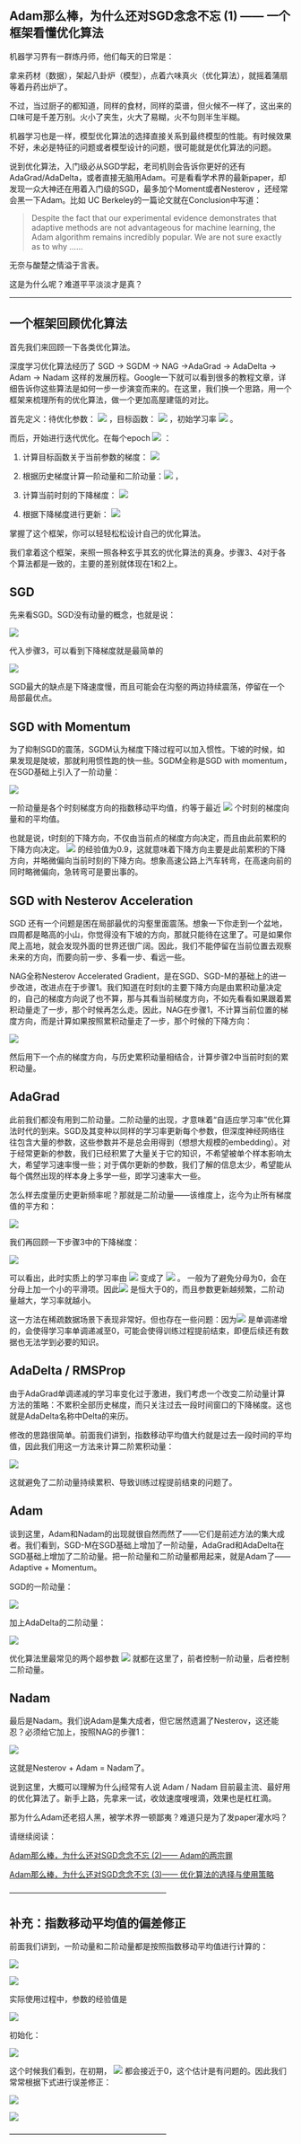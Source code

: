 **Adam那么棒，为什么还对SGD念念不忘 (1) —— 一个框架看懂优化算法**
------------------------------------------

机器学习界有一群炼丹师，他们每天的日常是：

拿来药材（数据），架起八卦炉（模型），点着六味真火（优化算法），就摇着蒲扇等着丹药出炉了。

不过，当过厨子的都知道，同样的食材，同样的菜谱，但火候不一样了，这出来的口味可是千差万别。火小了夹生，火大了易糊，火不匀则半生半糊。

机器学习也是一样，模型优化算法的选择直接关系到最终模型的性能。有时候效果不好，未必是特征的问题或者模型设计的问题，很可能就是优化算法的问题。

说到优化算法，入门级必从SGD学起，老司机则会告诉你更好的还有AdaGrad/AdaDelta，或者直接无脑用Adam。可是看看学术界的最新paper，却发现一众大神还在用着入门级的SGD，最多加个Moment或者Nesterov ，还经常会黑一下Adam。比如 UC Berkeley的一篇论文就在Conclusion中写道：

> Despite the fact that our experimental evidence demonstrates that adaptive methods are not advantageous for machine learning, the Adam algorithm remains incredibly popular. We are not sure exactly as to why ……

无奈与酸楚之情溢于言表。

这是为什么呢？难道平平淡淡才是真？

* * *

一个框架回顾优化算法
----------

首先我们来回顾一下各类优化算法。

深度学习优化算法经历了 SGD -> SGDM -> NAG ->AdaGrad -> AdaDelta -> Adam -> Nadam 这样的发展历程。Google一下就可以看到很多的教程文章，详细告诉你这些算法是如何一步一步演变而来的。在这里，我们换一个思路，用一个框架来梳理所有的优化算法，做一个更加高屋建瓴的对比。

首先定义：待优化参数： ![](https://www.zhihu.com/equation?tex=w)
 ，目标函数： ![](https://www.zhihu.com/equation?tex=f%28w%29)
 ，初始学习率 ![](https://www.zhihu.com/equation?tex=%5Calpha)
。

而后，开始进行迭代优化。在每个epoch ![](https://www.zhihu.com/equation?tex=t)
 ：

1.  计算目标函数关于当前参数的梯度： ![](https://www.zhihu.com/equation?tex=g_t%3D%5Cnabla+f%28w_t%29)
    
2.  根据历史梯度计算一阶动量和二阶动量：![](https://www.zhihu.com/equation?tex=m_t+%3D+%5Cphi%28g_1%2C+g_2%2C+%5Ccdots%2C+g_t%29%3B+V_t+%3D+%5Cpsi%28g_1%2C+g_2%2C+%5Ccdots%2C+g_t%29)
    ，
3.  计算当前时刻的下降梯度： ![](https://www.zhihu.com/equation?tex=%5Ceta_t+%3D+%5Calpha+%5Ccdot+m_t+%2F+%5Csqrt%7BV_t%7D)
    
4.  根据下降梯度进行更新： ![](https://www.zhihu.com/equation?tex=w_%7Bt%2B1%7D+%3D+w_t+-+%5Ceta_t)
    

掌握了这个框架，你可以轻轻松松设计自己的优化算法。

我们拿着这个框架，来照一照各种玄乎其玄的优化算法的真身。步骤3、4对于各个算法都是一致的，主要的差别就体现在1和2上。

SGD
---

先来看SGD。SGD没有动量的概念，也就是说：

![](https://www.zhihu.com/equation?tex=m_t+%3D+g_t%3B+V_t+%3D+I%5E2)

代入步骤3，可以看到下降梯度就是最简单的

![](https://www.zhihu.com/equation?tex=%5Ceta_t+%3D+%5Calpha+%5Ccdot+g_t+)

SGD最大的缺点是下降速度慢，而且可能会在沟壑的两边持续震荡，停留在一个局部最优点。

SGD with Momentum
-----------------

为了抑制SGD的震荡，SGDM认为梯度下降过程可以加入惯性。下坡的时候，如果发现是陡坡，那就利用惯性跑的快一些。SGDM全称是SGD with momentum，在SGD基础上引入了一阶动量：

![](https://www.zhihu.com/equation?tex=m_t+%3D+%5Cbeta_1+%5Ccdot+m_%7Bt-1%7D+%2B+%281-%5Cbeta_1%29%5Ccdot+g_t)

一阶动量是各个时刻梯度方向的指数移动平均值，约等于最近 ![](https://www.zhihu.com/equation?tex=1%2F%281-%5Cbeta_1%29)
 个时刻的梯度向量和的平均值。

也就是说，t时刻的下降方向，不仅由当前点的梯度方向决定，而且由此前累积的下降方向决定。 ![](https://www.zhihu.com/equation?tex=%5Cbeta_1)
 的经验值为0.9，这就意味着下降方向主要是此前累积的下降方向，并略微偏向当前时刻的下降方向。想象高速公路上汽车转弯，在高速向前的同时略微偏向，急转弯可是要出事的。

SGD with Nesterov Acceleration
------------------------------

SGD 还有一个问题是困在局部最优的沟壑里面震荡。想象一下你走到一个盆地，四周都是略高的小山，你觉得没有下坡的方向，那就只能待在这里了。可是如果你爬上高地，就会发现外面的世界还很广阔。因此，我们不能停留在当前位置去观察未来的方向，而要向前一步、多看一步、看远一些。

NAG全称Nesterov Accelerated Gradient，是在SGD、SGD-M的基础上的进一步改进，改进点在于步骤1。我们知道在时刻t的主要下降方向是由累积动量决定的，自己的梯度方向说了也不算，那与其看当前梯度方向，不如先看看如果跟着累积动量走了一步，那个时候再怎么走。因此，NAG在步骤1，不计算当前位置的梯度方向，而是计算如果按照累积动量走了一步，那个时候的下降方向：

![](https://www.zhihu.com/equation?tex=g_t%3D%5Cnabla+f%28w_t-%5Calpha+%5Ccdot+m_%7Bt-1%7D+%2F+%5Csqrt%7BV_%7Bt-1%7D%7D%29)

然后用下一个点的梯度方向，与历史累积动量相结合，计算步骤2中当前时刻的累积动量。

AdaGrad
-------

此前我们都没有用到二阶动量。二阶动量的出现，才意味着“自适应学习率”优化算法时代的到来。SGD及其变种以同样的学习率更新每个参数，但深度神经网络往往包含大量的参数，这些参数并不是总会用得到（想想大规模的embedding）。对于经常更新的参数，我们已经积累了大量关于它的知识，不希望被单个样本影响太大，希望学习速率慢一些；对于偶尔更新的参数，我们了解的信息太少，希望能从每个偶然出现的样本身上多学一些，即学习速率大一些。

怎么样去度量历史更新频率呢？那就是二阶动量——该维度上，迄今为止所有梯度值的平方和：

![](https://www.zhihu.com/equation?tex=V_t+%3D+%5Csum_%7B%5Ctau%3D1%7D%5E%7Bt%7D+g_%5Ctau%5E2)

我们再回顾一下步骤3中的下降梯度：

![](https://www.zhihu.com/equation?tex=%5Ceta_t+%3D+%5Calpha+%5Ccdot+m_t+%2F+%5Csqrt%7BV_t%7D)

可以看出，此时实质上的学习率由 ![](https://www.zhihu.com/equation?tex=+%5Calpha)
 变成了 ![](https://www.zhihu.com/equation?tex=+%5Calpha+%2F+%5Csqrt%7BV_t%7D)
 。 一般为了避免分母为0，会在分母上加一个小的平滑项。因此![](https://www.zhihu.com/equation?tex=%5Csqrt%7BV_t%7D)
 是恒大于0的，而且参数更新越频繁，二阶动量越大，学习率就越小。

这一方法在稀疏数据场景下表现非常好。但也存在一些问题：因为![](https://www.zhihu.com/equation?tex=%5Csqrt%7BV_t%7D)
 是单调递增的，会使得学习率单调递减至0，可能会使得训练过程提前结束，即便后续还有数据也无法学到必要的知识。

AdaDelta / RMSProp
------------------

由于AdaGrad单调递减的学习率变化过于激进，我们考虑一个改变二阶动量计算方法的策略：不累积全部历史梯度，而只关注过去一段时间窗口的下降梯度。这也就是AdaDelta名称中Delta的来历。

修改的思路很简单。前面我们讲到，指数移动平均值大约就是过去一段时间的平均值，因此我们用这一方法来计算二阶累积动量：

![](https://www.zhihu.com/equation?tex=V_t+%3D+%5Cbeta_2+%2A+V_%7Bt-1%7D+%2B+%281-%5Cbeta_2%29+g_t%5E2)

这就避免了二阶动量持续累积、导致训练过程提前结束的问题了。

Adam
----

谈到这里，Adam和Nadam的出现就很自然而然了——它们是前述方法的集大成者。我们看到，SGD-M在SGD基础上增加了一阶动量，AdaGrad和AdaDelta在SGD基础上增加了二阶动量。把一阶动量和二阶动量都用起来，就是Adam了——Adaptive + Momentum。

SGD的一阶动量：

![](https://www.zhihu.com/equation?tex=m_t+%3D+%5Cbeta_1+%5Ccdot+m_%7Bt-1%7D+%2B+%281-%5Cbeta_1%29%5Ccdot+g_t)

加上AdaDelta的二阶动量：

![](https://www.zhihu.com/equation?tex=V_t+%3D+%5Cbeta_2+%2A+V_%7Bt-1%7D+%2B+%281-%5Cbeta_2%29+g_t%5E2)

优化算法里最常见的两个超参数 ![](https://www.zhihu.com/equation?tex=+%5Cbeta_1%2C+%5Cbeta_2)
 就都在这里了，前者控制一阶动量，后者控制二阶动量。

Nadam
-----

最后是Nadam。我们说Adam是集大成者，但它居然遗漏了Nesterov，这还能忍？必须给它加上，按照NAG的步骤1：

![](https://www.zhihu.com/equation?tex=g_t%3D%5Cnabla+f%28w_t-%5Calpha+%5Ccdot+m_%7Bt-1%7D+%2F+%5Csqrt%7BV_t%7D%29)

这就是Nesterov + Adam = Nadam了。

说到这里，大概可以理解为什么j经常有人说 Adam / Nadam 目前最主流、最好用的优化算法了。新手上路，先拿来一试，收敛速度嗖嗖滴，效果也是杠杠滴。

那为什么Adam还老招人黑，被学术界一顿鄙夷？难道只是为了发paper灌水吗？

请继续阅读：

[Adam那么棒，为什么还对SGD念念不忘 (2)—— Adam的两宗罪](https://zhuanlan.zhihu.com/p/32262540)

[Adam那么棒，为什么还对SGD念念不忘 (3)—— 优化算法的选择与使用策略](https://zhuanlan.zhihu.com/p/32338983)

————————————————————

补充：指数移动平均值的偏差修正
---------------

前面我们讲到，一阶动量和二阶动量都是按照指数移动平均值进行计算的：

![](https://www.zhihu.com/equation?tex=m_t+%3D+%5Cbeta_1+%5Ccdot+m_%7Bt-1%7D+%2B+%281-%5Cbeta_1%29%5Ccdot+g_t)

![](https://www.zhihu.com/equation?tex=V_t+%3D+%5Cbeta_2+%5Ccdot+V_%7Bt-1%7D+%2B+%281-%5Cbeta_2%29+%5Ccdot+g_t%5E2)

实际使用过程中，参数的经验值是

![](https://www.zhihu.com/equation?tex=%5Cbeta_1%3D0.9%2C+%5Cbeta_2%3D0.999)

初始化：

![](https://www.zhihu.com/equation?tex=m_0%3D0%2C+V_0%3D0)

这个时候我们看到，在初期， ![](https://www.zhihu.com/equation?tex=m_t%2C+V_t)
 都会接近于0，这个估计是有问题的。因此我们常常根据下式进行误差修正：

![](https://www.zhihu.com/equation?tex=%5Ctilde%7Bm%7D_t+%3D+m_t+%2F+%281-%5Cbeta_1%5Et%29)

![](https://www.zhihu.com/equation?tex=%5Ctilde%7BV%7D_t+%3D+V_t+%2F+%281-%5Cbeta_2%5Et%29)

————————————————————
